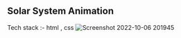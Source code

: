 ## Solar System Animation 

Tech stack :- html , css 
![Screenshot 2022-10-06 201945](https://user-images.githubusercontent.com/86922002/194345331-f3923e47-bdfd-4147-8ed3-2b119bfeb108.png)
